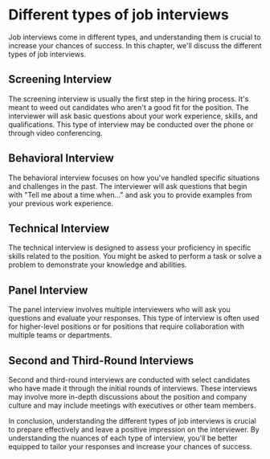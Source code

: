 Different types of job interviews
=================================================================================

Job interviews come in different types, and understanding them is crucial to increase your chances of success. In this chapter, we'll discuss the different types of job interviews.

Screening Interview
-------------------

The screening interview is usually the first step in the hiring process. It's meant to weed out candidates who aren't a good fit for the position. The interviewer will ask basic questions about your work experience, skills, and qualifications. This type of interview may be conducted over the phone or through video conferencing.

Behavioral Interview
--------------------

The behavioral interview focuses on how you've handled specific situations and challenges in the past. The interviewer will ask questions that begin with "Tell me about a time when..." and ask you to provide examples from your previous work experience.

Technical Interview
-------------------

The technical interview is designed to assess your proficiency in specific skills related to the position. You might be asked to perform a task or solve a problem to demonstrate your knowledge and abilities.

Panel Interview
---------------

The panel interview involves multiple interviewers who will ask you questions and evaluate your responses. This type of interview is often used for higher-level positions or for positions that require collaboration with multiple teams or departments.

Second and Third-Round Interviews
---------------------------------

Second and third-round interviews are conducted with select candidates who have made it through the initial rounds of interviews. These interviews may involve more in-depth discussions about the position and company culture and may include meetings with executives or other team members.

In conclusion, understanding the different types of job interviews is crucial to prepare effectively and leave a positive impression on the interviewer. By understanding the nuances of each type of interview, you'll be better equipped to tailor your responses and increase your chances of success.
